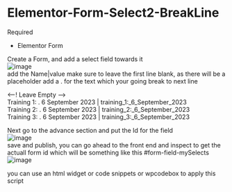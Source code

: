 # Elementor-Form-Select2-BreakLine
Required
- Elementor Form

Create a Form, and add a select field towards it<br>
![image](https://github.com/EquilibriumTechx/Elementor-Form-Select2-BreakLine/assets/65528418/426db844-40af-4dbe-88b4-d543fa9fa8ec)<br>
add the Name|value make sure to leave the first line blank, as there will be a placeholder
add a . for the text which your going break to next line 

<--! Leave Empty --><br>
Training 1: . 6 September 2023 | training_1:_6_September_2023<br>
Training 2: . 6 September 2023 | training_2:_6_September_2023<br>
Training 3: . 6 September 2023 | training_3:_6_September_2023<br>

Next go to the advance section and put the Id for the field <br>
![image](https://github.com/EquilibriumTechx/Elementor-Form-Select2-BreakLine/assets/65528418/897878d0-ac8d-419d-bc2a-392ee06682ab)<br>
save and publish, you can go ahead to the front end and inspect to get the actuall form id 
which will be something like this #form-field-mySelects<br>
![image](https://github.com/EquilibriumTechx/Elementor-Form-Select2-BreakLine/assets/65528418/ed5f6163-eb48-4ab5-b685-ab1e4c014acb)<br>

you can use an html widget or code snippets or wpcodebox to apply this script
